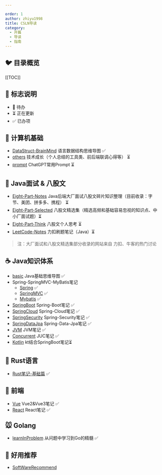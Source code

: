 ```yaml
---

order: 1
author: zhiyu1998
title: CSLN导读
category:
  - 开篇
  - 导读
  - 指南
---
```


## :bird: 目录概览
[[TOC]]

## :milky_way: 标志说明

* 🚫 待办
* ⏳ 正在更新
* ✅ 已办项


## :baby_chick: 计算机基础

* [DataStruct-BrainMind](/fundamental/datastruct.md) 语言数据结构思维导图 ✅ 
* [others](/others/personal_tech.md) 技术成长（个人总结的工具类、前后端联调心得等） ⏳
* [prompt](/others/chatgpt_prompt) ChatGPT常用Prompt ⏳



## :tiger: Java面试 & 八股文

* [Eight-Part-Notes](/Java/eightpart/giant.md)  Java后端大厂面试八股文碎片知识整理（目前收录：字节、美团、拼多多、携程） ⏳ 
* [Eight-Part-Selected](/Java/eightpart/foundation.md)  八股文精选集（精选高频和基础容易忽视的知识点、中小厂面试题）⏳ 
* [Eight-Part-Think](/Java/eightpart/think.md)  八股文个人思考 ⏳
* [LeetCode-Notes](/Java/leetcode/leetcode.md) 力扣刷题笔记（Java）⏳ 

> 注：大厂面试和八股文精选集部分收录的网站来自 力扣、牛客的热门讨论

## :coffee: Java知识体系

* [basic](/Java/basic/basic.md)  Java基础思维导图 ✅ 
* Spring-SpringMVC-MyBatis笔记
  * [Spring](/Java/fm/Spring.md) ✅
  * [SpringMVC](/Java/fm/SpringMVC.md)  ✅
  * [Mybatis](/Java/fm/Mybatis.md)  ✅
* [SpringBoot](/Java/fm/SpringBoot.md)  Spring-Boot笔记 ✅ 
* [SpringCloud](/Java/fm/SpringCloud.md) Spring-Cloud笔记 ✅ 
* [SpringSecurity](/Java/fm/SpringSecurity.md) Spring-Security笔记 ✅ 
* [SpringDataJpa](/Java/fm/SpringDataJpa.md)  Spring-Data-Jpa笔记 ✅ 
* [JVM](/Java/jvm/part1/1.简介.md) JVM笔记 ✅ 
* [Concurrent](/Java/concurrent/concurrent.md)  JUC笔记 ✅ 
* [Kotlin](/Java/kotlin/kotlin.md)  kt结合SpringBoot笔记⏳

## 🦀 Rust语言

- [Rust笔记-基础篇](/rust/basic.md) ✅

## :ocean: 前端

*  [Vue](/frontend/vue/vue.md) Vue2&Vue3笔记 ✅ 
*  [React](/frontend/react/react.md) React笔记 ✅


## :mouse: Golang

* [learnInProblem](/golang/learnInProblem.md)   从问题中学习到Go的精髓 ✅ 

## 🍒 好用推荐

- [SoftWareRecommend](/recommend/software.md)
